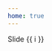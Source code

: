 ```yaml
---
home: true
---
```


<vue-glide :bullet="true">
  <vue-glide-slide
    v-for="i in 10"
    :key="i">
    Slide {{ i }}
  </vue-glide-slide>
  <template slot="control">
    <button data-glide-dir="<"><</button>
    <button data-glide-dir=">">></button>
  </template>
</vue-glide>

<script>
import VueGlide from '../src/components/Glide'
import VueGlideSlide from '../src/components/GlideSlide'

export default {
  components: {
    [VueGlide.name]: VueGlide,
    [VueGlideSlide.name]: VueGlideSlide
  }
}
</script>

<style src="./main.scss" lang="scss" />
